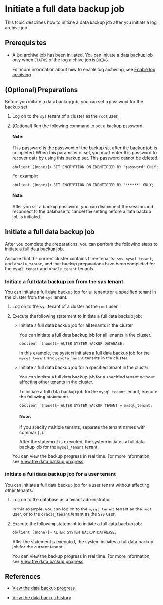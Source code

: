# Initiate a full data backup job

This topic describes how to initiate a data backup job after you initiate a log archive job.

## Prerequisites



* A log archive job has been initiated. You can initiate a data backup job only when `STATUS` of the log archive job is `DOING`.

   For more information about how to enable log archiving, see [Enable log archiving](../3.log-archive/3.initiate-log-archive.md).

## (Optional) Preparations

Before you initiate a data backup job, you can set a password for the backup set.

1. Log on to the `sys` tenant of a cluster as the `root` user.

2. (Optional) Run the following command to set a backup password.

   <main id="notice" type='explain'>
      <h4>Note:</h4>
      <p>This password is the password of the backup set after the backup job is completed. When this parameter is set, you must enter this password to recover data by using this backup set. This password cannot be deleted. </p>
   </main>

   ```shell
   obclient [(none)]> SET ENCRYPTION ON IDENTIFIED BY 'password' ONLY;
   ```

   For example:

   ```shell
   obclient [(none)]> SET ENCRYPTION ON IDENTIFIED BY '******' ONLY;
   ```

   <main id="notice" type='explain'>
      <h4>Note:</h4>
      <p>After you set a backup password, you can disconnect the session and reconnect to the database to cancel the setting before a data backup job is initiated. </p>
   </main>

## Initiate a full data backup job

After you complete the preparations, you can perform the following steps to initiate a full data backup job.

Assume that the current cluster contains three tenants: `sys`, `mysql_tenant`, and `oracle_tenant`, and that backup preparations have been completed for the `mysql_tenant` and `oracle_tenant` tenants.

### Initiate a full data backup job from the sys tenant

You can initiate a full data backup job for all tenants or a specified tenant in the cluster from the `sys` tenant.

1. Log on to the `sys` tenant of a cluster as the `root` user.

2. Execute the following statement to initiate a full data backup job:

   * Initiate a full data backup job for all tenants in the cluster

      You can initiate a full data backup job for all tenants in the cluster.

      ```shell
      obclient [(none)]> ALTER SYSTEM BACKUP DATABASE;
      ```

      In this example, the system initiates a full data backup job for the `mysql_tenant` and `oracle_tenant` tenants in the cluster.

   * Initiate a full data backup job for a specified tenant in the cluster

      You can initiate a full data backup job for a specified tenant without affecting other tenants in the cluster.

      To initiate a full data backup job for the `mysql_tenant` tenant, execute the following statement:

      ```shell
      obclient [(none)]> ALTER SYSTEM BACKUP TENANT = mysql_tenant;
      ```

      <main id="notice" type='explain'>
        <h4>Note:</h4>
        <p>If you specify multiple tenants, separate the tenant names with commas (<code>,</code>). </p>
      </main>

      After the statement is executed, the system initiates a full data backup job for the `mysql_tenant` tenant.

   You can view the backup progress in real time. For more information, see [View the data backup progress]().


### Initiate a full data backup job for a user tenant

You can initiate a full data backup job for a user tenant without affecting other tenants.

1. Log on to the database as a tenant administrator.

   In this example, you can log on to the `mysql_tenant` tenant as the `root` user, or to the `oracle_tenant` tenant as the `SYS` user.

2. Execute the following statement to initiate a full data backup job:

   ```shell
   obclient [(none)]> ALTER SYSTEM BACKUP DATABASE;
   ```

   After the statement is executed, the system initiates a full data backup job for the current tenant.

   You can view the backup progress in real time. For more information, see [View the data backup progress](5.view-data-backup-progress.md).

## References

* [View the data backup progress](5.view-data-backup-progress.md)

* [View the data backup history](6.view-data-backup-history.md)
